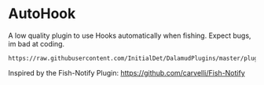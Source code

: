 # AutoHook
A low quality plugin to use Hooks automatically when fishing. Expect bugs, im bad at coding.
```
https://raw.githubusercontent.com/InitialDet/DalamudPlugins/master/pluginmaster.json
```

Inspired by the Fish-Notify Plugin: 
https://github.com/carvelli/Fish-Notify
